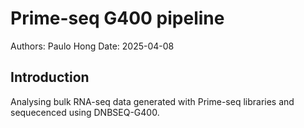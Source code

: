 
# Prime-seq G400 pipeline

Authors:
	Paulo
	Hong
Date: 2025-04-08

## Introduction
Analysing bulk RNA-seq data generated with Prime-seq libraries and sequecenced using DNBSEQ-G400.
